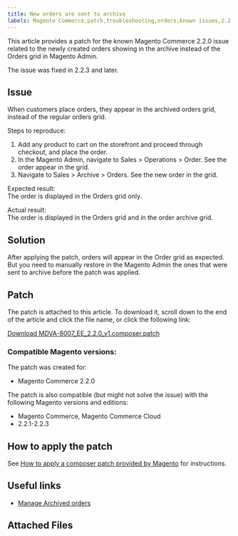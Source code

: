 ```yaml
---
title: New orders are sent to archive
labels: Magento Commerce,patch,troubleshooting,orders,known issues,2.2.0
---
```


This article provides a patch for the known Magento Commerce 2.2.0 issue related to the newly created orders showing in the archive instead of the Orders grid in Magento Admin.

<p class="info">The issue was fixed in 2.2.3 and later. </p>

## Issue

When customers place orders, they appear in the archived orders grid, instead of the regular orders grid.

Steps to reproduce:

1. Add any product to cart on the storefront and proceed through checkout, and place the order.
1. In the Magento Admin, navigate to Sales > Operations > Order.  See the order appear in the grid.
1. Navigate to Sales > Archive > Orders. See the new order in the grid.

Expected result:  
The order is displayed in the Orders grid only.

Actual result:  
The order is displayed in the Orders grid and in the order archive grid.

## Solution

After applying the patch, orders will appear in the Order grid as expected. But you need to manually restore in the Magento Admin the ones that were sent to archive before the patch was applied.

## Patch

The patch is attached to this article. To download it, scroll down to the end of the article and click the file name, or click the following link:

[Download MDVA-8007\_EE\_2.2.0\_v1.composer.patch](https://support.magento.com/hc/article_attachments/360025565431/MDVA-8007_EE_2.2.0_v1.composer.patch)

### Compatible Magento versions:

The patch was created for:

* Magento Commerce 2.2.0

The patch is also compatible (but might not solve the issue) with the following Magento versions and editions:

* Magento Commerce, Magento Commerce Cloud
* 2.2.1-2.2.3

## How to apply the patch

See [How to apply a composer patch provided by Magento](https://support.magento.com/hc/en-us/articles/360028367731) for instructions.

## Useful links

* [Manage Archived orders](https://docs.magento.com/m2/2.2/ee/user_guide/sales/order-archive.html)

## Attached Files